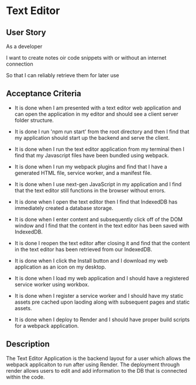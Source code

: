 # Text Editor 

## User Story

As a developer

I want to create notes oir code snippets with or without an internet connection

So that I can reliably retrieve them for later use

## Acceptance Criteria

* It is done when I am presented with a text editor web application and can open the application in my editor and should see a client server folder structure.

* It is done I run 'npm run start' from the root directory and then I find that my application should start up the backend and serve the client.

* It is done when I run the text editor application from my terminal then I find that my Javascript files have been bundled using webpack.

* It is done when I run my webpack plugins and find that I have a generated HTML file, service worker, and a manifest file.

* It is done when I use next-gen JavaScript in my application and I find that the text editor still functions in the browser without errors.

* It is done when I open the text editor then I find that IndexedDB has immediately created a database storage.

* It is done when I enter content and subsequently click off of the DOM window and I find that the content in the text editor has been saved with IndexedDB.

* It is done I reopen the text editor after closing it and find that the content in the text editor has been retrieved from our IndexedDB.

* It is done when I click the Install button and I download my web application as an icon on my desktop.

* It is done when I load my web application and I should have a registered service worker using workbox.

* It is done when I register a service worker and I should have my static assets pre cached upon laoding along with subsequent pages and static assets.

* It is done when I deploy to Render and I should have proper build scripts for a webpack application.

## Description

The Text Editor Application is the backend layout for a user which allows the webpack applicaiton to run after using Render. The deployment through render allows users to edit and add information to the DB that is connected within the code.